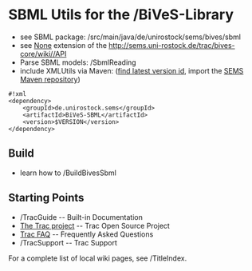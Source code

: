 SBML Utils for the /BiVeS-Library 
==================================
* see SBML package: /src/main/java/de/unirostock/sems/bives/sbml 
* see [None](SBML-API) extension of the http://sems.uni-rostock.de/trac/bives-core/wiki//API
* Parse SBML models: /SbmlReading
* include XMLUtils via Maven: ([find latest version id](http://mvn.sems.uni-rostock.de/releases/de/unirostock/sems///BiVeS-SBML/), import the [SEMS Maven repository](https://sems.uni-rostock.de/2013/10/maven-repository/))
```
#!xml
<dependency>
	<groupId>de.unirostock.sems</groupId>
	<artifactId>BiVeS-SBML</artifactId>
	<version>$VERSION</version>
</dependency>
```


Build 
------
* learn how to /BuildBivesSbml

Starting Points 
----------------
 * /TracGuide --  Built-in Documentation
 * [The Trac project](http://trac.edgewall.org/) -- Trac Open Source Project
 * [Trac FAQ](http://trac.edgewall.org/wiki///TracFaq) -- Frequently Asked Questions
 * /TracSupport --  Trac Support

For a complete list of local wiki pages, see /TitleIndex.
